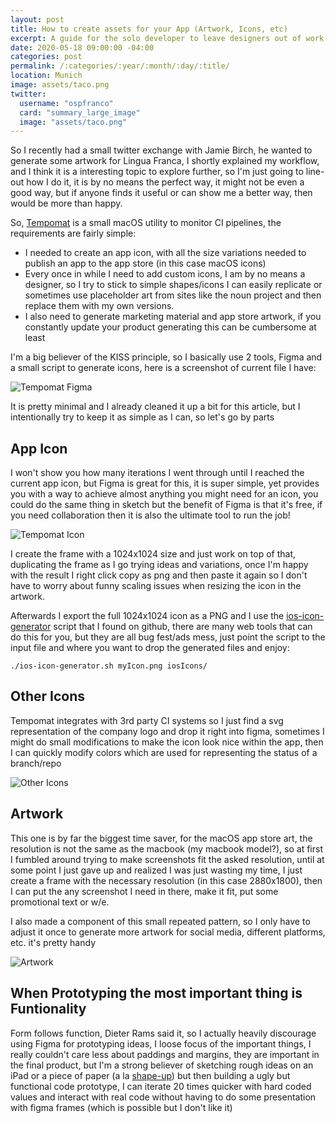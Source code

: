 ```yaml
---
layout: post
title: How to create assets for your App (Artwork, Icons, etc)
excerpt: A guide for the solo developer to leave designers out of work
date: 2020-05-18 09:00:00 -04:00
categories: post
permalink: /:categories/:year/:month/:day/:title/
location: Munich
image: assets/taco.png
twitter:
  username: "ospfranco"
  card: "summary_large_image"
  image: "assets/taco.png"
---
```


So I recently had a small twitter exchange with Jamie Birch, he wanted to generate some artwork for Lingua Franca, I shortly explained my workflow, and I think it is a interesting topic to explore further, so I'm just going to line-out how I do it, it is by no means the perfect way, it might not be even a good way, but if anyone finds it useful or can show me a better way, then would be more than happy.

So, [Tempomat](https://tempomat.dev) is a small macOS utility to monitor CI pipelines, the requirements are fairly simple:

- I needed to create an app icon, with all the size variations needed to publish an app to the app store (in this case macOS icons)
- Every once in while I need to add custom icons, I am by no means a designer, so I try to stick to simple shapes/icons I can easily replicate or sometimes use placeholder art from sites like the noun project and then replace them with my own versions.
- I also need to generate marketing material and app store artwork, if you constantly update your product generating this can be cumbersome at least

I'm a big believer of the KISS principle, so I basically use 2 tools, Figma and a small script to generate icons, here is a screenshot of current file I have:

![Tempomat Figma]({{site.url}}/assets/tempomat/1.JPG "Tempomat figma")

It is pretty minimal and I already cleaned it up a bit for this article, but I intentionally try to keep it as simple as I can, so let's go by parts

## App Icon
I won't show you how many iterations I went through until I reached the current app icon, but Figma is great for this, it is super simple, yet provides you with a way to achieve almost anything you might need for an icon, you could do the same thing in sketch but the benefit of Figma is that it's free, if you need collaboration then it is also the ultimate tool to run the job!

![Tempomat Icon]({{site.url}}/assets/tempomat/2.JPG "Tempomat Icon")


I create the frame with a 1024x1024 size and just work on top of that, duplicating the frame as I go trying ideas and variations, once I'm happy with the result I right click copy as png and then paste it again so I don't have to worry about funny scaling issues when resizing the icon in the artwork.

Afterwards I export the full 1024x1024 icon as a PNG and I use the [ios-icon-generator](https://github.com/smallmuou/ios-icon-generator) script that I found on github, there are many web tools that can do this for you, but they are all bug fest/ads mess, just point the script to the input file and where you want to drop the generated files and enjoy:

`./ios-icon-generator.sh myIcon.png iosIcons/`

## Other Icons
Tempomat integrates with 3rd party CI systems so I just find a svg representation of the company logo and drop it right into figma, sometimes I might do small modifications to make the icon look nice within the app, then I can quickly modify colors which are used for representing the status of a branch/repo

![Other Icons]({{site.url}}/assets/tempomat/3.JPG "Other Icons")

## Artwork
This one is by far the biggest time saver, for the macOS app store art, the resolution is not the same as the macbook (my macbook model?), so at first I fumbled around trying to make screenshots fit the asked resolution, until at some point I just gave up and realized I was just wasting my time, I just create a frame with the necessary resolution (in this case 2880x1800), then I can put the any screenshot I need in there, make it fit, put some promotional text or w/e.

I also made a component of this small repeated pattern, so I only have to adjust it once to generate more artwork for social media, different platforms, etc. it's pretty handy

![Artwork]({{site.url}}/assets/tempomat/4.JPG "Artwork")


## When Prototyping the most important thing is Funtionality
Form follows function, Dieter Rams said it, so I actually heavily discourage using Figma for prototyping ideas, I loose focus of the important things, I really couldn't care less about paddings and margins, they are important in the final product, but I'm a strong believer of sketching rough ideas on an iPad or a piece of paper (a la [shape-up](https://basecamp.com/shapeup)) but then building a ugly but functional code prototype, I can iterate 20 times quicker with hard coded values and interact with real code without having to do some presentation with figma frames (which is possible but I don't like it)